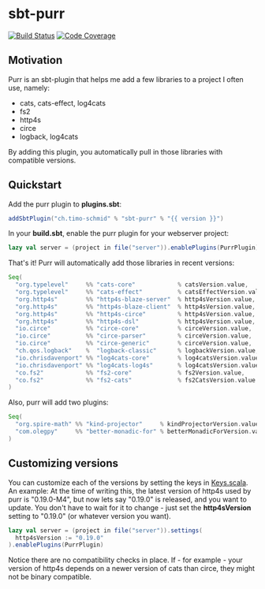 # sbt-purr

[![Build Status](https://api.travis-ci.org/timo-schmid/purr.svg?branch=master)](https://travis-ci.org/timo-schmid/purr)
[![Code Coverage](https://api.codacy.com/project/badge/Grade/dda749696ed34db0a417a4e4567c1522)](https://www.codacy.com/app/timo-schmid/purr?utm_source=github.com&amp;utm_medium=referral&amp;utm_content=timo-schmid/purr&amp;utm_campaign=Badge_Grade)

## Motivation

Purr is an sbt-plugin that helps me add a few libraries to a project I often use, namely:

-   cats, cats-effect, log4cats
-   fs2
-   http4s
-   circe
-   logback, log4cats

By adding this plugin, you automatically pull in those libraries with compatible versions.

## Quickstart

Add the purr plugin to **plugins.sbt**:

```scala
addSbtPlugin("ch.timo-schmid" % "sbt-purr" % "{{ version }}")
```

In your **build.sbt**, enable the purr plugin for your webserver project:

```scala
lazy val server = (project in file("server")).enablePlugins(PurrPlugin)
```

That's it! Purr will automatically add those libraries in recent versions:
```scala
Seq(
  "org.typelevel"     %% "cats-core"            % catsVersion.value,
  "org.typelevel"     %% "cats-effect"          % catsEffectVersion.value,
  "org.http4s"        %% "http4s-blaze-server"  % http4sVersion.value,
  "org.http4s"        %% "http4s-blaze-client"  % http4sVersion.value,
  "org.http4s"        %% "http4s-circe"         % http4sVersion.value,
  "org.http4s"        %% "http4s-dsl"           % http4sVersion.value,
  "io.circe"          %% "circe-core"           % circeVersion.value,
  "io.circe"          %% "circe-parser"         % circeVersion.value,
  "io.circe"          %% "circe-generic"        % circeVersion.value,
  "ch.qos.logback"    %  "logback-classic"      % logbackVersion.value,
  "io.chrisdavenport" %% "log4cats-core"        % log4catsVersion.value,
  "io.chrisdavenport" %% "log4cats-log4s"       % log4catsVersion.value,
  "co.fs2"            %% "fs2-core"             % fs2Version.value,
  "co.fs2"            %% "fs2-cats"             % fs2CatsVersion.value
)
```

Also, purr will add two plugins:
```scala
Seq(
  "org.spire-math" %% "kind-projector"     % kindProjectorVersion.value    asCompilerPlugin,
  "com.olegpy"     %% "better-monadic-for" % betterMonadicForVersion.value asCompilerPlugin
)
```

## Customizing versions

You can customize each of the versions by setting the keys in
[Keys.scala](src/main/scala/ch/timo_schmid/sbt/purr/AutoImport.scala).
An example: At the time of writing this, the latest version of http4s used by purr is "0.19.0-M4",
but now lets say "0.19.0" is released, and you want to update. You don't have to wait for it to change -
just set the **http4sVersion** setting to "0.19.0" (or whatever version you want).

```scala
lazy val server = (project in file("server")).settings(
  http4sVersion := "0.19.0"
).enablePlugins(PurrPlugin)
```

Notice there are no compatibility checks in place. If - for example - your version of http4s depends on a
newer version of cats than circe, they might not be binary compatible.
